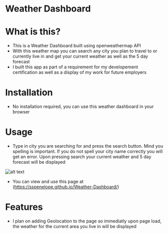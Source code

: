 # Weather Dashboard

# What is this?
- This is a Weather Dashboard built using openweathermap API 
- With this weather map you can search any city you plan to travel to or currently live in and get your current
weather as well as the 5 day forecast
- I built this app as part of a requirement for my developement certification as well as a display of my work for future employers 

# Installation 
- No installation required, you can use this weather dashboard in your browser

# Usage
- Type in city you are searching for and  press the search button. Mind you spelling is important. If you do not spell your city name correctly you will get an error. Upon pressing search your current weather and 5 day forecast will be displayed

![alt text]()

- You can view and use this page at (https://sspenelope.github.io/Weather-Dashboard/)

# Features 
- I plan on adding Geolocation to the page so immediatly upon page load, the weather for the current area you live in will be displayed 